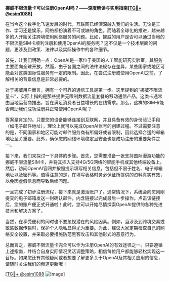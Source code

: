 **挪威不限流量卡可以注册OpenAI吗？——深度解读与实用指南[[TG💪+ @esim1088](https://t.me/s/esim1088)]**

在当今这个数字化飞速发展的时代，互联网已经深深融入我们的生活。无论是工作、学习还是娱乐，网络都扮演着不可或缺的角色。而随着全球化的推进，越来越多的人开始关注跨境使用网络服务的问题。比如，挪威的用户是否可以通过当地的不限流量SIM卡顺利注册和使用OpenAI的服务呢？这不仅是一个技术层面的问题，更涉及到政策、法律以及实际操作中的各种细节。

首先，让我们明确一点：OpenAI是一家位于美国的人工智能研究实验室，其服务主要面向全球开放。然而，由于各国之间的法律法规存在差异，某些国家或地区可能会对这类国际性服务有一定的限制。因此，在尝试注册或使用OpenAI之前，了解相关的背景信息是非常必要的。

对于挪威用户而言，拥有一个可靠的通信工具是第一步。这里提到的“挪威不限流量卡”，实际上指的是那些提供无限制数据流量套餐的移动通信产品。这类卡通常由当地运营商推出，旨在满足消费者日益增长的在线需求。那么，这样的SIM卡能否帮助我们成功注册并正常使用OpenAI呢？

答案是肯定的。只要您的设备能够连接到互联网，并且具备有效的身份验证手段（如电子邮件地址），理论上就可以完成OpenAI账号的创建过程。不过需要注意的是，不同国家和地区可能对邮件服务商有所偏好或者限制，因此选择合适的邮箱地址至关重要。此外，确保您的网络环境稳定且安全也是成功注册的重要条件之一。

接下来，我们来探讨一下具体的步骤。首先，您需要准备一张支持国际漫游功能的挪威不限流量SIM卡，并将其插入支持4G/5G网络的智能手机或其他终端设备上。然后，访问OpenAI官网并按照提示填写相关信息，包括但不限于姓名、电子邮箱地址以及密码等。值得注意的是，在填写表格时务必保证所提供的资料真实有效，以免因虚假信息而导致后续问题。

一旦完成了初步注册流程，接下来就是激活账户了。通常情况下，系统会向您刚刚提交的电子邮箱发送一封确认邮件，内含链接以完成最后一步操作。点击该链接后，您的账户便正式开通啦！此时，您可以开始尽情探索OpenAI提供的各种先进技术和解决方案了。

当然，在享受便利的同时也不要忽视潜在的风险因素。例如，当涉及到跨境交易或敏感数据传输时，保护个人隐私显得尤为重要。为此，建议大家定期检查自己的网络安全设置，并采取必要措施防范黑客攻击和其他形式的恶意行为。

总而言之，挪威不限流量卡完全可以作为注册OpenAI的有效途径之一。只要遵循上述指南，并结合自身实际情况灵活调整策略，相信每位用户都能够轻松实现这一目标。如果您还有其他疑问或者想要了解更多关于OpenAI及其相关应用的信息，请随时关注我们的频道更新哦！

[[TG💪+ @esim1088](https://t.me/s/esim1088) ![Image](https://i.postimg.cc/4NQfJmqS/Snipaste-2025-05-13-00-14-12.png)]